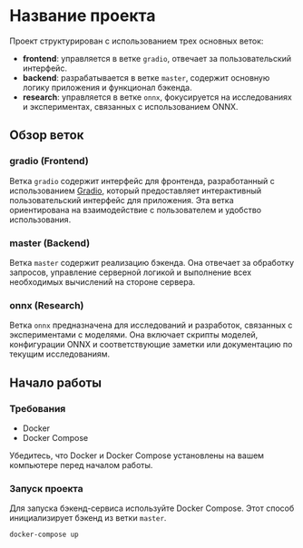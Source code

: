 # Название проекта

Проект структурирован с использованием трех основных веток:

- **frontend**: управляется в ветке `gradio`, отвечает за пользовательский интерфейс.
- **backend**: разрабатывается в ветке `master`, содержит основную логику приложения и функционал бэкенда.
- **research**: управляется в ветке `onnx`, фокусируется на исследованиях и экспериментах, связанных с использованием ONNX.

## Обзор веток

### gradio (Frontend)

Ветка `gradio` содержит интерфейс для фронтенда, разработанный с использованием [Gradio](https://www.gradio.app/), который предоставляет интерактивный пользовательский интерфейс для приложения. Эта ветка ориентирована на взаимодействие с пользователем и удобство использования.

### master (Backend)

Ветка `master` содержит реализацию бэкенда. Она отвечает за обработку запросов, управление серверной логикой и выполнение всех необходимых вычислений на стороне сервера.

### onnx (Research)

Ветка `onnx` предназначена для исследований и разработок, связанных с экспериментами с моделями. Она включает скрипты моделей, конфигурации ONNX и соответствующие заметки или документацию по текущим исследованиям.

## Начало работы

### Требования

- Docker
- Docker Compose

Убедитесь, что Docker и Docker Compose установлены на вашем компьютере перед началом работы.

### Запуск проекта

Для запуска бэкенд-сервиса используйте Docker Compose. Этот способ инициализирует бэкенд из ветки `master`.

```bash
docker-compose up
